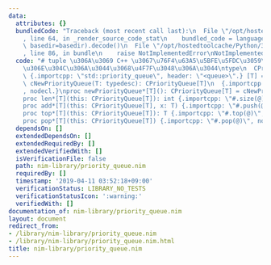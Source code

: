 ```yaml
---
data:
  attributes: {}
  bundledCode: "Traceback (most recent call last):\n  File \"/opt/hostedtoolcache/Python/3.8.5/x64/lib/python3.8/site-packages/onlinejudge_verify/documentation/build.py\"\
    , line 64, in _render_source_code_stat\n    bundled_code = language.bundle(stat.path,\
    \ basedir=basedir).decode()\n  File \"/opt/hostedtoolcache/Python/3.8.5/x64/lib/python3.8/site-packages/onlinejudge_verify/languages/nim.py\"\
    , line 86, in bundle\n    raise NotImplementedError\nNotImplementedError\n"
  code: "# tuple \u306A\u3069 C++ \u3067\u76F4\u63A5\u5BFE\u5FDC\u3059\u308B\u3082\
    \u306E\u304C\u306A\u3044\u3068\u4F7F\u3048\u306A\u3044\ntype\n  CPriorityQueue\
    \ {.importcpp: \"std::priority_queue\", header: \"<queue>\".} [T] = object\nproc\
    \ cNewPriorityQueue(T: typedesc): CPriorityQueue[T]\n  {.importcpp: \"std::priority_queue<'*1>()\"\
    , nodecl.}\nproc newPriorityQueue*[T](): CPriorityQueue[T] = cNewPriorityQueue(T)\n\
    proc len*[T](this: CPriorityQueue[T]): int {.importcpp: \"#.size(@)\", nodecl.}\n\
    proc add*[T](this: CPriorityQueue[T], x: T) {.importcpp: \"#.push(@)\", nodecl.}\n\
    proc top*[T](this: CPriorityQueue[T]): T {.importcpp: \"#.top(@)\", nodecl.}\n\
    proc pop*[T](this: CPriorityQueue[T]) {.importcpp: \"#.pop(@)\", nodecl.}\n"
  dependsOn: []
  extendedDependsOn: []
  extendedRequiredBy: []
  extendedVerifiedWith: []
  isVerificationFile: false
  path: nim-library/priority_queue.nim
  requiredBy: []
  timestamp: '2019-04-11 03:52:18+09:00'
  verificationStatus: LIBRARY_NO_TESTS
  verificationStatusIcon: ':warning:'
  verifiedWith: []
documentation_of: nim-library/priority_queue.nim
layout: document
redirect_from:
- /library/nim-library/priority_queue.nim
- /library/nim-library/priority_queue.nim.html
title: nim-library/priority_queue.nim
---
```

